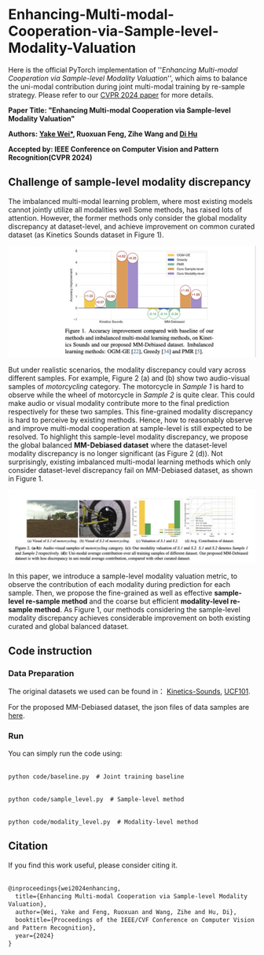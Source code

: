 # Enhancing-Multi-modal-Cooperation-via-Sample-level-Modality-Valuation


Here is the official PyTorch implementation of ''*Enhancing Multi-modal Cooperation via Sample-level Modality Valuation*'', which aims to balance the uni-modal contribution during joint multi-modal training by re-sample strategy. Please refer to our [CVPR 2024 paper](#) for more details.

**Paper Title: "Enhancing Multi-modal Cooperation via Sample-level Modality Valuation"**

**Authors: [Yake Wei\*](https://echo0409.github.io/), Ruoxuan Feng, Zihe Wang and [Di Hu](https://dtaoo.github.io/index.html)**

**Accepted by: IEEE Conference on Computer Vision and Pattern Recognition(CVPR 2024)**



## Challenge of sample-level modality discrepancy

The imbalanced multi-modal learning problem, where most existing models cannot jointly utilize all modalities well Some methods, has raised lots of attention. However, the former methods only consider the global modality discrepancy at dataset-level, and achieve improvement on common curated dataset (as Kinetics Sounds dataset in Figure 1). 


<div  align="center">    
<img src="pics/results.jpg",width ="20%" />
</div>

But under realistic scenarios, the modality discrepancy could vary across different samples. For example, Figure 2 (a) and (b) show two audio-visual samples of *motorcycling* category. The motorcycle in *Sample 1* is hard to observe while the wheel of motorcycle in *Sample 2* is quite clear.
This could make audio or visual modality contribute more to the final prediction respectively for these two samples. This fine-grained modality discrepancy is hard to perceive by existing methods. Hence, how to reasonably observe and improve multi-modal cooperation at sample-level is still expected to be resolved. To highlight this sample-level modality discrepancy, we propose the global balanced **MM-Debiased dataset** where the dataset-level modality discrepancy is no longer significant (as Figure 2 (d)). Not surprisingly, existing imbalanced multi-modal learning methods which only consider dataset-level discrepancy fail on MM-Debiased dataset, as shown in Figure 1. 


<div  align="center">    
<img src="pics/sample.jpg",width ="80%" />
</div>



In this paper, we introduce a sample-level modality valuation metric, to observe the contribution of each modality during prediction for each sample. Then, we propose the fine-grained as well as effective **sample-level re-sample method** and the coarse but efficient **modality-level re-sample method**. As Figure 1, our methods considering the sample-level modality discrepancy achieves considerable improvement on both existing curated and global balanced dataset.



## Code instruction

### Data Preparation
The original datasets we used can be found in：
[Kinetics-Sounds](https://github.com/cvdfoundation/kinetics-dataset),
[UCF101](https://www.crcv.ucf.edu/data/UCF101.php).

For the proposed MM-Debiased dataset, the json files of data samples are [here](#).


### Run
You can simply run the code using:  
<pre><code>
python code/baseline.py  # Joint training baseline
</code></pre>
<pre><code>
python code/sample_level.py  # Sample-level method
</code></pre>
<pre><code>
python code/modality_level.py  # Modality-level method
</code></pre>

## Citation
If you find this work useful, please consider citing it.

<pre><code>
@inproceedings{wei2024enhancing,
  title={Enhancing Multi-modal Cooperation via Sample-level Modality Valuation},
  author={Wei, Yake and Feng, Ruoxuan and Wang, Zihe and Hu, Di},
  booktitle={Proceedings of the IEEE/CVF Conference on Computer Vision and Pattern Recognition},
  year={2024}
}
</code></pre>